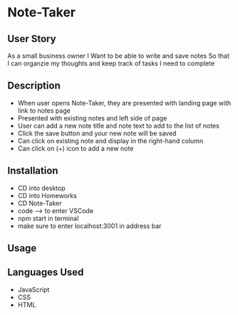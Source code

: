 # Note-Taker


## User Story
As a small business owner
I Want to be able to write and save notes
So that I can organzie my thoughts and keep track of tasks I need to complete

## Description
-  When user opens Note-Taker, they are presented with landing page with link to notes page
-  Presented with existing notes and left side of page
-  User can add a new note title and note text to add to the list of notes
-  Click the save button and your new note will be saved
-  Can click on existing note and display in the right-hand column
-  Can click on (+) icon to add a new note

## Installation
-  CD into desktop
-  CD into Homeworks
-  CD Note-Taker
-  code --> to enter VSCode
-  npm start in terminal
-  make sure to enter localhost:3001 in address bar
  
## Usage

## Languages Used
-  JavaScript
-  CSS
-  HTML





